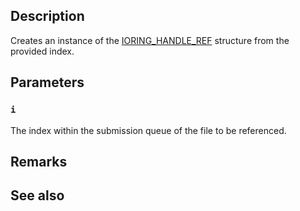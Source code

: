 ## Description

Creates an instance of the [IORING_HANDLE_REF](https://learn.microsoft.com/windows/win32/api/ioringapi/ns-ioringapi-ioring_handle_ref) structure from the provided index.

## Parameters

### `i`

The index within the submission queue of the file to be referenced.

## Remarks

## See also